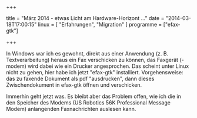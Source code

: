 +++

title       =  "März 2014 - etwas Licht am Hardware-Horizont ..."
date        =   "2014-03-18T17:00:15"
linux       = [ "Erfahrungen", "Migration" ]
programme   = ["efax-gtk"]

+++

In Windows war ich es gewohnt, direkt aus einer Anwendung (z. B. Textverarbeitung) heraus ein Fax verschicken zu können, das Faxgerät (-modem) wird dabei wie ein Drucker angesprochen. Das scheint unter Linux nicht zu gehen, hier habe ich jetzt "efax-gtk" installiert.<!--more-->
Vorgehensweise: das zu faxende Dokument als pdf "ausdrucken", dann dieses Zwischendokument in efax-gtk öffnen und verschicken.

Immerhin geht jetzt was. Es bleibt aber das Problem offen, wie ich die in den Speicher des Modems (US Robotics 56K Professional Message Modem) anlangenden Faxnachrichten auslesen kann.
